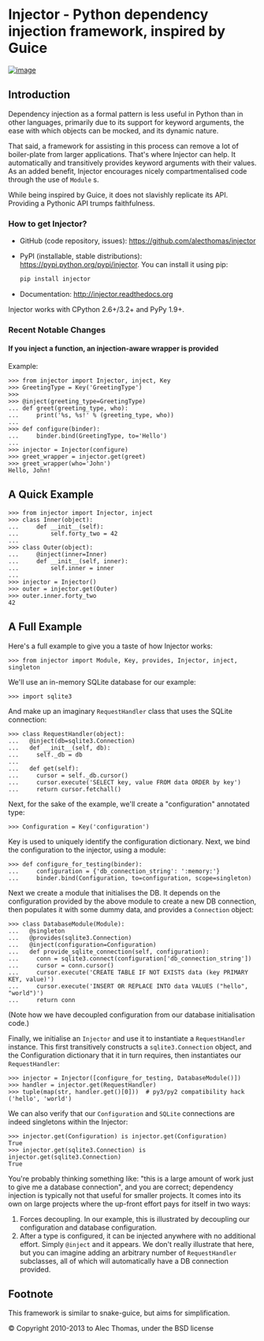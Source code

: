 Injector - Python dependency injection framework, inspired by Guice
===================================================================

[![image](https://secure.travis-ci.org/alecthomas/injector.png?branch=master)](https://travis-ci.org/alecthomas/injector)

Introduction
------------

Dependency injection as a formal pattern is less useful in Python than in other languages, primarily due to its support for keyword arguments, the ease with which objects can be mocked, and its dynamic nature.

That said, a framework for assisting in this process can remove a lot of boiler-plate from larger applications. That's where Injector can help. It automatically and transitively provides keyword arguments with their values. As an added benefit, Injector encourages nicely compartmentalised code through the use of `Module` s.

While being inspired by Guice, it does not slavishly replicate its API. Providing a Pythonic API trumps faithfulness.

### How to get Injector?

* GitHub (code repository, issues): https://github.com/alecthomas/injector

* PyPI (installable, stable distributions): https://pypi.python.org/pypi/injector. You can install it using pip:

  ```python
  pip install injector
  ```

* Documentation: http://injector.readthedocs.org

Injector works with CPython 2.6+/3.2+ and PyPy 1.9+.

### Recent Notable Changes

#### If you inject a function, an injection-aware wrapper is provided

Example:

```pycon
>>> from injector import Injector, inject, Key
>>> GreetingType = Key('GreetingType')
>>>
>>> @inject(greeting_type=GreetingType)
... def greet(greeting_type, who):
...     print('%s, %s!' % (greeting_type, who))
...
>>> def configure(binder):
...     binder.bind(GreetingType, to='Hello')
...
>>> injector = Injector(configure)
>>> greet_wrapper = injector.get(greet)
>>> greet_wrapper(who='John')
Hello, John!

```

A Quick Example
---------------


```pycon
>>> from injector import Injector, inject
>>> class Inner(object):
...     def __init__(self):
...         self.forty_two = 42
...
>>> class Outer(object):
...     @inject(inner=Inner)
...     def __init__(self, inner):
...         self.inner = inner
...
>>> injector = Injector()
>>> outer = injector.get(Outer)
>>> outer.inner.forty_two
42

```

A Full Example
--------------

Here's a full example to give you a taste of how Injector works:


```pycon
>>> from injector import Module, Key, provides, Injector, inject, singleton

```

We'll use an in-memory SQLite database for our example:


```pycon
>>> import sqlite3

```

And make up an imaginary `RequestHandler` class that uses the SQLite connection:


```pycon
>>> class RequestHandler(object):
...   @inject(db=sqlite3.Connection)
...   def __init__(self, db):
...     self._db = db
...
...   def get(self):
...     cursor = self._db.cursor()
...     cursor.execute('SELECT key, value FROM data ORDER by key')
...     return cursor.fetchall()

```

Next, for the sake of the example, we'll create a "configuration" annotated type:


```pycon
>>> Configuration = Key('configuration')

```

Key is used to uniquely identify the configuration dictionary. Next, we bind the configuration to the injector, using a module:


```pycon
>>> def configure_for_testing(binder):
...     configuration = {'db_connection_string': ':memory:'}
...     binder.bind(Configuration, to=configuration, scope=singleton)

```

Next we create a module that initialises the DB. It depends on the configuration provided by the above module to create a new DB connection, then populates it with some dummy data, and provides a `Connection` object:


```pycon
>>> class DatabaseModule(Module):
...   @singleton
...   @provides(sqlite3.Connection)
...   @inject(configuration=Configuration)
...   def provide_sqlite_connection(self, configuration):
...     conn = sqlite3.connect(configuration['db_connection_string'])
...     cursor = conn.cursor()
...     cursor.execute('CREATE TABLE IF NOT EXISTS data (key PRIMARY KEY, value)')
...     cursor.execute('INSERT OR REPLACE INTO data VALUES ("hello", "world")')
...     return conn

```

(Note how we have decoupled configuration from our database initialisation code.)

Finally, we initialise an `Injector` and use it to instantiate a `RequestHandler` instance. This first transitively constructs a `sqlite3.Connection` object, and the Configuration dictionary that it in turn requires, then instantiates our `RequestHandler`:


```pycon
>>> injector = Injector([configure_for_testing, DatabaseModule()])
>>> handler = injector.get(RequestHandler)
>>> tuple(map(str, handler.get()[0]))  # py3/py2 compatibility hack
('hello', 'world')

```

We can also verify that our `Configuration` and `SQLite` connections are indeed singletons within the Injector:


```pycon
>>> injector.get(Configuration) is injector.get(Configuration)
True
>>> injector.get(sqlite3.Connection) is injector.get(sqlite3.Connection)
True

```

You're probably thinking something like: "this is a large amount of work just to give me a database connection", and you are correct; dependency injection is typically not that useful for smaller projects. It comes into its own on large projects where the up-front effort pays for itself in two ways:

1.  Forces decoupling. In our example, this is illustrated by decoupling our configuration and database configuration.
2.  After a type is configured, it can be injected anywhere with no additional effort. Simply `@inject` and it appears. We don't really illustrate that here, but you can imagine adding an arbitrary number of `RequestHandler` subclasses, all of which will automatically have a DB connection provided.

Footnote
--------

This framework is similar to snake-guice, but aims for simplification.

&copy; Copyright 2010-2013 to Alec Thomas, under the BSD license
